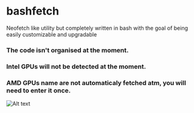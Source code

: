 # bashfetch
Neofetch like utility but completely written in bash with the goal of being easily customizable and upgradable
### The code isn't organised at the moment.
### Intel GPUs will not be detected at the moment.
### AMD GPUs name are not automaticaly fetched atm, you will need to enter it once.

![Alt text](https://i.imgur.com/lZaFAg3.png)
